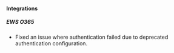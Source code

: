 
#### Integrations
##### EWS O365
- Fixed an issue where authentication failed due to deprecated authentication configuration. 
